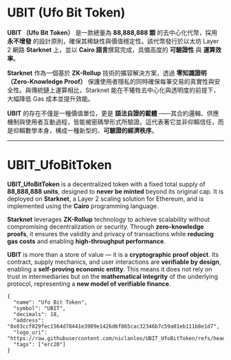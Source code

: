 # UBIT (Ufo Bit Token)

**UBIT （Ufo Bit Token）** 是一款總量為 **88,888,888 顆** 的去中心化代幣，採用 **永不增發** 的設計原則，確保其稀缺性與價值穩定性。該代幣發行於以太坊 Layer 2 網路 **Starknet** 上，並以 **Cairo 語言**撰寫完成，具備高度的 **可驗證性** 與 **運算效率**。

**Starknet** 作為一個基於 **ZK-Rollup** 技術的擴容解決方案，透過 **零知識證明（Zero-Knowledge Proof）** 保護使用者隱私的同時確保每筆交易的真實性與安全性。與傳統鏈上運算相比，Starknet 能在不犧牲去中心化與透明度的前提下，大幅降低 Gas 成本並提升效能。

**UBIT** 的存在不僅是一種價值單位，更是 **語法自證的載體** ——其合約邏輯、供應機制與使用者互動過程，皆能被密碼學形式所驗證。這代表著它並非仰賴信任，而是仰賴數學本身，構成一種新型的、**可驗證的經濟秩序**。

---

# UBIT_UfoBitToken

**UBIT_UfoBitToken** is a decentralized token with a fixed total supply of **88,888,888 units**, designed to **never be minted** beyond its original cap. It is deployed on **Starknet**, a Layer 2 scaling solution for Ethereum, and is implemented using the **Cairo** programming language.

**Starknet** leverages **ZK-Rollup** technology to achieve scalability without compromising decentralization or security. Through **zero-knowledge proofs**, it ensures the validity and privacy of transactions while **reducing gas costs** and enabling **high-throughput performance**.

**UBIT** is more than a store of value — it is a **cryptographic proof object**. Its contract, supply mechanics, and user interactions are **verifiable by design**, enabling a **self-proving economic entity**. This means it does not rely on trust in intermediaries but on the **mathematical integrity** of the underlying protocol, representing a **new model of verifiable finance**.

```
{
  "name": "Ufo Bit Token",
  "symbol": "UBIT",
  "decimals": 18,
  "address": "0x03ccf029fec1564d78441e3909e1426d6f865cac32346b7c59a01eb111b8e1d7",
  "logo_uri": "https://raw.githubusercontent.com/niclanleo/UBIT_UfoBitToken/refs/heads/main/metadata/logos/mainnet/UBIT.png",
  "tags": ["erc20"]
}
```